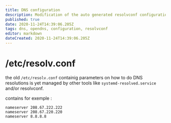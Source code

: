 ```yaml
---
title: DNS configuration
description: Modification of the auto generated resolvconf configuration file
published: true
date: 2020-11-24T14:39:06.205Z
tags: dns, opendns, configuration, resolvconf
editor: markdown
dateCreated: 2020-11-24T14:39:06.205Z
---
```


# /etc/resolv.conf
the old ``/etc/resolv.conf`` containig parameters on how to do DNS resolutions is yet managed by other tools like ``systemd-resolved.service`` and/or resolvconf.

contains for exemple :
````
nameserver 208.67.222.222
nameserver 208.67.220.220
nameserver 8.8.8.8
````
